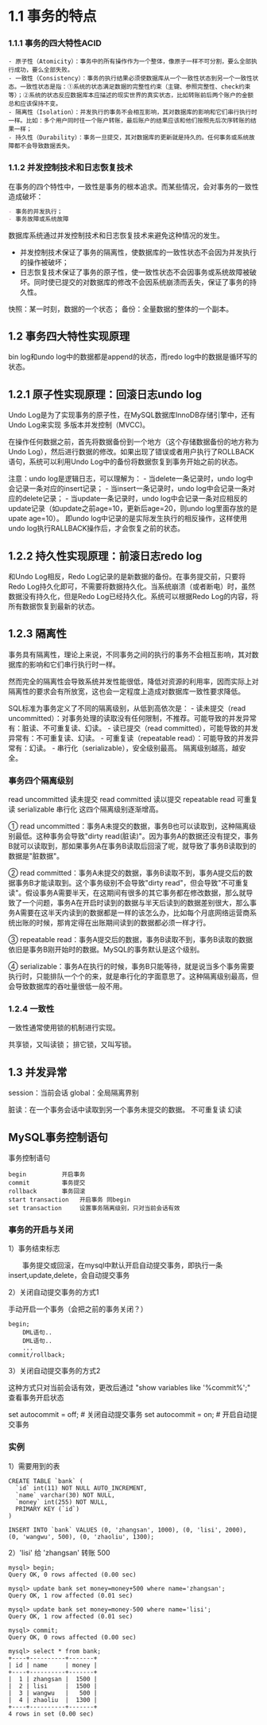 
# 1.1 事务的特点

### 1.1.1 事务的四大特性ACID
```
- 原子性（Atomicity）：事务中的所有操作作为一个整体，像原子一样不可分割，要么全部执行成功，要么全部失败。
- 一致性（Consistency）：事务的执行结果必须使数据库从一个一致性状态到另一个一致性状态。一致性状态是指：①系统的状态满足数据的完整性约束（主键、参照完整性、check约束等）；②系统的状态反应数据库本应描述的现实世界的真实状态，比如转账前后两个账户的金额总和应该保持不变。
- 隔离性（Isolation）：并发执行的事务不会相互影响，其对数据库的影响和它们串行执行时一样。比如：多个用户同时往一个账户转账，最后账户的结果应该和他们按照先后次序转账的结果一样；
- 持久性（Durability）：事务一旦提交，其对数据库的更新就是持久的。任何事务或系统故障都不会导致数据丢失。

```
### 1.1.2 并发控制技术和日志恢复技术

在事务的四个特性中，一致性是事务的根本追求。而某些情况，会对事务的一致性造成破坏：
```markdown
- 事务的并发执行；
- 事务故障或系统故障
```

数据库系统通过并发控制技术和日志恢复技术来避免这种情况的发生。
- 并发控制技术保证了事务的隔离性，使数据库的一致性状态不会因为并发执行的操作被破坏；
- 日志恢复技术保证了事务的原子性，使一致性状态不会因事务或系统故障被破坏。同时使已提交的对数据库的修改不会因系统崩溃而丢失，保证了事务的持久性。

快照：某一时刻，数据的一个状态；
备份：全量数据的整体的一个副本。

## 1.2 事务四大特性实现原理

bin log和undo log中的数据都是append的状态，而redo log中的数据是循环写的状态。

## 1.2.1 原子性实现原理：回滚日志undo log

Undo Log是为了实现事务的原子性，在MySQL数据库InnoDB存储引擎中，还有Undo Log来实现 多版本并发控制（MVCC)。

在操作任何数据之前，首先将数据备份到一个地方（这个存储数据备份的地方称为Undo Log），然后进行数据的修改。如果出现了错误或者用户执行了ROLLBACK语句，系统可以利用Undo Log中的备份将数据恢复到事务开始之前的状态。

注意：undo log是逻辑日志，可以理解为：
    - 当delete一条记录时，undo log中会记录一条对应的insert记录；
    - 当insert一条记录时，undo log中会记录一条对应的delete记录；
    - 当update一条记录时，undo log中会记录一条对应相反的update记录（如update之前age=10，更新后age=20，则undo log里面存放的是upate age=10）。
    即undo log中记录的是实际发生执行的相反操作，这样使用undo log执行RALLBACK操作后，才会恢复之前的状态。


## 1.2.2 持久性实现原理：前滚日志redo log

和Undo Log相反，Redo Log记录的是新数据的备份。在事务提交前，只要将Redo Log持久化即可，不需要将数据持久化。当系统崩溃（或者断电）时，虽然数据没有持久化，但是Redo Log已经持久化。系统可以根据Redo Log的内容，将所有数据恢复到最新的状态。


## 1.2.3 隔离性

事务具有隔离性，理论上来说，不同事务之间的执行的事务不会相互影响，其对数据库的影响和它们串行执行时一样。

然而完全的隔离性会导致系统并发性能很低，降低对资源的利用率，因而实际上对隔离性的要求会有所放宽，这也会一定程度上造成对数据库一致性要求降低。

SQL标准为事务定义了不同的隔离级别，从低到高依次是：
    - 读未提交（read uncommitted）：对事务处理的读取没有任何限制，不推荐。可能导致的并发异常有：脏读、不可重复读、幻读。
    - 读已提交（read committed），可能导致的并发异常有：不可重复读、幻读。
    - 可重复读（repeatable read）：可能导致的并发异常有：幻读。
    - 串行化（serializable），安全级别最高。
隔离级别越高，越安全。

### 事务四个隔离级别

read uncommitted  读未提交
read committed      读以提交
repeatable  read    可重复读
serializable            串行化
这四个隔离级别逐渐增高。

① read uncommitted：事务A未提交的数据，事务B也可以读取到，这种隔离级别最低。这种事务会导致"dirty read(脏读)"。因为事务A的数据还没有提交，事务B就可以读取到，那如果事务A在事务B读取后回滚了呢，就导致了事务B读取到的数据是"脏数据"。

② read committed：事务A未提交的数据，事务B读取不到，事务A提交后的数据事务B才能读取到。这个事务级别不会导致"dirty read"，但会导致"不可重复读"。假设事务A需要半天，在这期间有很多的其它事务都在修改数据，那么就导致了一个问题，事务A在开启时读到的数据与半天后读到的数据差别很大，那么事务A需要在这半天内读到的数据都是一样的该怎么办，比如每个月底网络运营商系统出账的时候，那肯定得在出账期间读到的数据都必须一样才行。

③ repeatable  read：事务A提交后的数据，事务B读取不到，事务B读取的数据依旧是事务B刚开始时的数据。MySQL的事务默认是这个级别。

④ serializable：事务A在执行的时候，事务B只能等待，就是说当多个事务需要执行时，只能排队一个个的来，就是串行化的字面意思了。这种隔离级别最高，但会导致数据库的吞吐量很低一般不用。

### 1.2.4 一致性

一致性通常使用锁的机制进行实现。

共享锁，又叫读锁；
排它锁，又叫写锁。

## 1.3 并发异常

session：当前会话
global：全局隔离界别

脏读：在一个事务会话中读取到另一个事务未提交的数据。
不可重复读
幻读


## MySQL事务控制语句

事务控制语句
```
begin          开启事务
commit         事务提交
rollback       事务回滚
start transaction   开启事务 同begin
set transaction     设置事务隔离级别，只对当前会话有效
```

### 事务的开启与关闭

1）事务结束标志

　　事务提交或回滚，在mysql中默认开启自动提交事务，即执行一条insert,update,delete，会自动提交事务

2）关闭自动提交事务的方式1

手动开启一个事务（会把之前的事务关闭？）
```
begin;
    DML语句..
    DML语句..
    ...
commit/rollback;
```

3）关闭自动提交事务的方式2 

这种方式只对当前会话有效，更改后通过 "show variables like '%commit%';" 查看事务开启状态

set autocommit = off;   # 关闭自动提交事务
set autocommit = on;    # 开启自动提交事务

### 实例

1）需要用到的表

```
CREATE TABLE `bank` (
  `id` int(11) NOT NULL AUTO_INCREMENT,
  `name` varchar(30) NOT NULL,
  `money` int(255) NOT NULL,
  PRIMARY KEY (`id`)
)

INSERT INTO `bank` VALUES (0, 'zhangsan', 1000), (0, 'lisi', 2000), (0, 'wangwu', 500), (0, 'zhaoliu', 1300);
```

2）'lisi' 给 'zhangsan' 转账 500

```mysql
mysql> begin;
Query OK, 0 rows affected (0.00 sec)

mysql> update bank set money=money+500 where name='zhangsan';
Query OK, 1 row affected (0.01 sec)

mysql> update bank set money=money-500 where name='lisi';
Query OK, 1 row affected (0.01 sec)

mysql> commit;
Query OK, 0 rows affected (0.00 sec)

mysql> select * from bank;
+----+----------+-------+
| id | name     | money |
+----+----------+-------+
|  1 | zhangsan |  1500 |
|  2 | lisi     |  1500 |
|  3 | wangwu   |   500 |
|  4 | zhaoliu  |  1300 |
+----+----------+-------+
4 rows in set (0.00 sec)
```